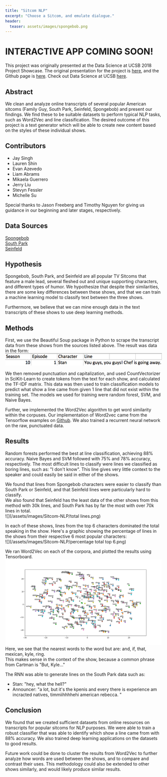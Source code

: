```yaml
---
title: "Sitcom NLP"
excerpt: "Choose a Sitcom, and emulate dialogue."
header:
  teaser: assets/images/spongebob.png
---
```


# INTERACTIVE APP COMING SOON!

This project was originally presented at the Data Science at UCSB 2018 Project Showcase. The original presentation for the project is [here](https://docs.google.com/presentation/d/1tm_tGSa-2cQLT_X32dEF-ixEbu37GI1b3ztElJZmI3I/edit?usp=sharing), and the Github page is [here](https://github.com/JayDSingh/SpongeGuyParkFeld). Check out Data Science at UCSB [here](http://datascienceucsb.org/).

## Abstract
We clean and analyze online transcripts of several popular American sitcoms (Family Guy, South Park, Seinfeld, Spongebob) and present our findings.
We find these to be suitable datasets to perform typical NLP tasks, such as Word2Vec and line classification.
The desired outcome of this project is a text generator which will be able to create new content based on the styles of these individual shows.

## Contributors

- Jay Singh
- Lauren Shin
- Evan Azevedo
- Liam Abrams
- Mikaela Guerrero
- Jerry Liu
- Stevyn Fessler
- Michelle Su

Special thanks to Jason Freeberg and Timothy Nguyen for giving us guidance in our beginning and later stages, respectively.

## Data Sources

[Spongebob](http://spongebob.wikia.com/wiki/List_of_transcripts#Season)  
[South Park](https://www.kaggle.com/tovarischsukhov/southparklines)  
[Seinfeld](http://www.seinfeldscripts.com/)  

## Hypothesis

Spongebob, South Park, and Seinfeld are all popular TV Sitcoms that feature a male lead,
several fleshed out and unique supporting characters, and different types of humor.
We hypothesize that despite their similarities, there are some key differences between these shows, and that we can train a machine learning model to classify text between the three shows.  

Furthermore, we believe that we can mine enough data in the text transcripts of these shows to use deep learning methods.

## Methods

First, we use the Beautiful Soup package in Python to scrape the transcript data from these shows from the sources listed above.
The result was data in the form:  
![](/assets/images/Sitcom-NLP/data_example.png)    

We then removed punctuation and capitalization, and used CountVectorizer in SciKit-Learn to create tokens from the text for each show, and calculated the TF-IDF matrix.
This data was then used to train classification models to predict what show a line came from given 1 line that did not exist within the training set.
The models we used for training were random forest, SVM, and Naive Bayes.  

Further, we implemented the Word2Vec algorithm to get word similarity within the corpuses.
Our implementation of Word2vec came from the Tensorflow examples on [Github](https://github.com/aymericdamien/TensorFlow-Examples/blob/master/examples/2_BasicModels/word2vec.py).
We also trained a recurrent neural network on the raw, punctuated data.

## Results

Random forests performed the best at line classification, achieving 88% accuracy.
Naive Bayes and SVM followed with 75% and 78% accuracy, respectively.
The most difficult lines to classify were lines we classified as boring lines, such as: "I don't know". This line gives very little context to the speaker and could easily be said in either of the shows.  

We found that lines from Spongebob characters were easier to classify than South Park or Seinfeld, and that Seinfeld lines were particularly hard to classify.   
We also found that Seinfeld has the least data of the other shows from this method with 30k lines, and South Park has by far the most with over 70k lines in total.  
![](/assets/images/Sitcom-NLP/total lines.png)  

In each of these shows, lines from the top 6 characters dominated the total speaking in the show.
Here's a graphic showing the percentage of lines in the shows from their respective 6 most popular characters:  
![](/assets/images/Sitcom-NLP/percentage total top 6.png)  

We ran Word2Vec on each of the corpora, and plotted the results using Tensorboard.  
![](/assets/images/Sitcom-NLP/southpark_vectors.png)    
Here, we see that the nearest words to the word but are: and, if, that, mexican, kyle, ring.  
This makes sense in the context of the show, because a common phrase from Cartman is "But, Kyle..."  

The RNN was able to generate lines on the South Park data such as:
* Stan: "hey, what the hell?"
* Announcer: "a lot, but it's the kpenis
and every there is experience am incracted natives, timmiihhhhehi american rebecca. "

## Conclusion

We found that we created sufficient datasets from online resources on transcripts for popular sitcoms for NLP purposes.
We were able to train a robust classifier that was able to identify which show a line came from with 88% accuracy.
We also trained deep learning applications on the datasets to good results.  

Future work could be done to cluster the results from Word2Vec to further analyze how words are used between the shows, and to compare and contrast their uses.
This methodology could also be extended to other shows similarly, and would likely produce similar results.
